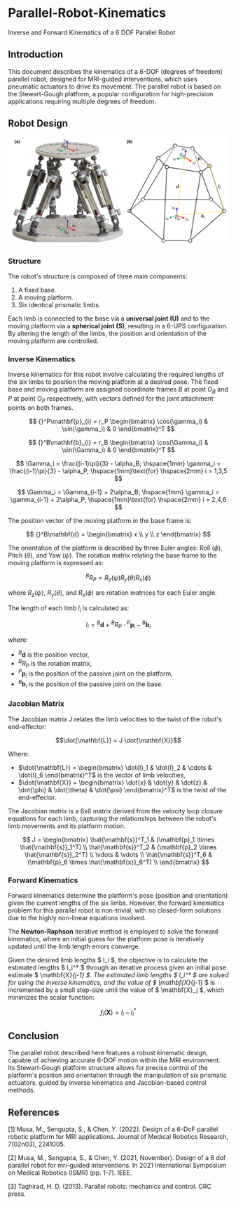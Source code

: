 # Parallel-Robot-Kinematics
Inverse and Forward Kinematics of a 6 DOF Parallel Robot

## Introduction
This document describes the kinematics of a 6-DOF (degrees of freedom) parallel robot, designed for MRI-guided interventions, which uses pneumatic actuators to drive its movement. The parallel robot is based on the Stewart-Gough platform, a popular configuration for high-precision applications requiring multiple degrees of freedom.

## Robot Design

![Robot Design](./assets/RobotAssembly.PNG)

### Structure
The robot's structure is composed of three main components:
1. A fixed base.
2. A moving platform.
3. Six identical prismatic limbs.

Each limb is connected to the base via a **universal joint (U)** and to the moving platform via a **spherical joint (S)**, resulting in a 6-UPS configuration. By altering the length of the limbs, the position and orientation of the moving platform are controlled.

### Inverse Kinematics
Inverse kinematics for this robot involve calculating the required lengths of the six limbs to position the moving platform at a desired pose. The fixed base and moving platform are assigned coordinate frames $B$ at point $O_B$ and $P$ at point $O_P$ respectively, with vectors defined for the joint attachment points on both frames.

$$
{}^P\mathbf{p}_{i} = r_P \begin{bmatrix} \cos(\gamma_i) & \sin(\gamma_i) & 0 \end{bmatrix}^T
$$

$$
{}^B\mathbf{b}_{i} = r_B \begin{bmatrix} \cos(\Gamma_i) & \sin(\Gamma_i) & 0 \end{bmatrix}^T
$$

$$
\Gamma_i = \frac{(i-1)\pi}{3} - \alpha_B; \hspace{1mm} \gamma_i = \frac{(i-1)\pi}{3} - \alpha_P, \hspace{1mm}\text{for} \hspace{2mm} i = 1,3,5
$$

$$
\Gamma_i = \Gamma_{i-1} + 2\alpha_B; \hspace{1mm} \gamma_i = \gamma_{i-1} + 2\alpha_P, \hspace{1mm}\text{for} \hspace{2mm} i = 2,4,6
$$

The position vector of the moving platform in the base frame is:

$$
{}^B\mathbf{d} = \begin{bmatrix} x \\ y \\ z \end{bmatrix}
$$

The orientation of the platform is described by three Euler angles: Roll $( \phi )$, Pitch $( \theta )$, and Yaw $( \psi )$. The rotation matrix relating the base frame to the moving platform is expressed as:

$$
{}^BR_{P} = R_z(\psi) R_y(\theta) R_x(\phi)
$$

where $R_z(\psi)$, $R_y(\theta)$, and $R_x(\phi)$ are rotation matrices for each Euler angle.

The length of each limb $l_i$ is calculated as:

$$l_i = {}^B\mathbf{d} + {}^BR_{P} \cdot {}^P\mathbf{p}_{i} - {}^B\mathbf{b}_{i}$$

where:
* ${}^B\mathbf{d}$ is the position vector,
* ${}^BR_{P}$ is the rotation matrix,
* ${}^P\mathbf{p}_{i}$ is the position of the passive joint on the platform,
* ${}^B\mathbf{b}_{i}$ is the position of the passive joint on the base.

### Jacobian Matrix
The Jacobian matrix $J$ relates the limb velocities to the twist of the robot's end-effector:

$$\dot{\mathbf{L}} = J \dot{\mathbf{X}}$$

Where:
* $\dot{\mathbf{L}} = \begin{bmatrix} \dot{l}_1 & \dot{l}_2 & \cdots & \dot{l}_6 \end{bmatrix}^T$ is the vector of limb velocities,
* $\dot{\mathbf{X}} = \begin{bmatrix} \dot{x} & \dot{y} & \dot{z} & \dot{\phi} & \dot{\theta} & \dot{\psi} \end{bmatrix}^T$ is the twist of the end-effector.

The Jacobian matrix is a 6x6 matrix derived from the velocity loop closure equations for each limb, capturing the relationships between the robot's limb movements and its platform motion.

$$
J = \begin{bmatrix} 
        \hat{\mathbf{s}}^T_1 & (\mathbf{p}_1 \times \hat{\mathbf{s}}_1^T) \\
        \hat{\mathbf{s}}^T_2 & (\mathbf{p}_2 \times \hat{\mathbf{s}}_2^T) \\
        \vdots & \vdots \\
        \hat{\mathbf{s}}^T_6 & (\mathbf{p}_6 \times \hat{\mathbf{x}}_6^T) \\
    \end{bmatrix}
$$

### Forward Kinematics
Forward kinematics determine the platform's pose (position and orientation) given the current lengths of the six limbs. However, the forward kinematics problem for this parallel robot is non-trivial, with no closed-form solutions due to the highly non-linear equations involved.

The **Newton-Raphson** iterative method is employed to solve the forward kinematics, where an initial guess for the platform pose is iteratively updated until the limb length errors converge.

Given the desired limb lengths $ l_i $, the objective is to calculate the estimated lengths $ l_i^* $ through an iterative process given an initial pose estimate $ \mathbf{X}_{j-1} $. The estimated limb lengths $ l_i^* $ are solved for using the inverse kinematics, and the value of $ \mathbf{X}_{j-1} $ is incremented by a small step-size until the value of $ \mathbf{X}_j $, which minimizes the scalar function:

$$
f_i(\mathbf{X}) = l_i - l_i^*
$$


## Conclusion
The parallel robot described here features a robust kinematic design, capable of achieving accurate 6-DOF motion within the MRI environment. Its Stewart-Gough platform structure allows for precise control of the platform's position and orientation through the manipulation of six prismatic actuators, guided by inverse kinematics and Jacobian-based control methods.


## References

[1] Musa, M., Sengupta, S., & Chen, Y. (2022). Design of a 6-DoF parallel robotic platform for MRI applications. Journal of Medical Robotics Research, 7(02n03), 2241005.

[2] Musa, M., Sengupta, S., & Chen, Y. (2021, November). Design of a 6 dof parallel robot for mri-guided interventions. In 2021 International Symposium on Medical Robotics (ISMR) (pp. 1-7). IEEE.

[3] Taghirad, H. D. (2013). Parallel robots: mechanics and control. CRC press.